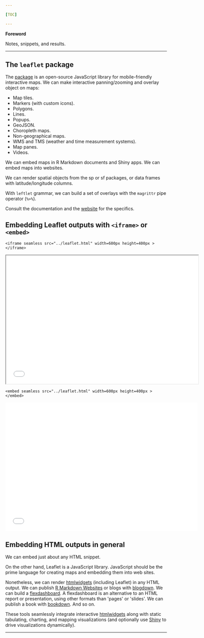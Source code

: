 ```yaml
---

[TOC]

---
```


**Foreword**

Notes, snippets, and results.

---

## The `leaflet` package

The [package](http://leafletjs.com/) is an open-source JavaScript library for mobile-friendly interactive maps. We can make interactive panning/zooming and overlay object on maps:

- Map tiles.
- Markers (with custom icons).
- Polygons.
- Lines.
- Popups.
- GeoJSON.
- Choropleth maps.
- Non-geographical maps.
- WMS and TMS (weather and time measurement systems).
- Map panes.
- Videos.

We can embed maps in R Markdown documents and Shiny apps. We can embed maps into websites.

We can render spatial objects from the sp or sf packages, or data frames with latitude/longitude columns.

With `leftlet` grammar, we can build a set of overlays with the `magrittr` pipe operator (`%>%`).

Consult the documentation and the [website](http://leafletjs.com/) for the specifics.

## Embedding Leaflet outputs with `<iframe>` or `<embed>`

```
<iframe seamless src="../leaflet.html" width=600px height=400px ></iframe>
```

<iframe seamless src="../leaflet.html" width=600px height=400px ></iframe>

```
<embed seamless src="../leaflet.html" width=600px height=400px ></embed>
```

<embed seamless src="../leaflet.html" width=600px height=400px ></embed>

## Embedding HTML outputs in general

We can embed just about any HTML snippet.

On the other hand, Leaflet is a JavaScript library. JavaScript should be the prime language for creating maps and embedding them into web sites.

Nonetheless, we can render [htmlwidgets](http://www.htmlwidgets.org/showcase_leaflet.html) (including Leaflet) in any HTML output. We can publish [R Markdown Websites](http://rmarkdown.rstudio.com/rmarkdown_websites.html#additional_examples) or blogs with [blogdown](https://bookdown.org/yihui/blogdown/). We can build a [flexdashboard](http://rmarkdown.rstudio.com/flexdashboard/). A flexdashboard is an alternative to an HTML report or presentation, using other formats than 'pages' or 'slides'. We can publish a book with [bookdown](https://bookdown.org/). And so on.

These tools seamlessly integrate interactive [htmlwidgets](http://www.htmlwidgets.org/showcase_leaflet.html) along with static tabulating, charting, and mapping visualizations (and optionally use [Shiny](https://shiny.rstudio.com/) to drive visualizations dynamically).

---
